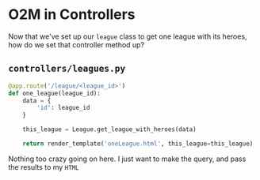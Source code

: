 # O2M in Controllers

Now that we've set up our `league` class to get one league with its heroes, how do we set that controller method up?

## `controllers/leagues.py`
```py
@app.route('/league/<league_id>')
def one_league(league_id):
    data = {
        'id': league_id
    }

    this_league = League.get_league_with_heroes(data)

    return render_template('oneLeague.html', this_league=this_league)
```

Nothing too crazy going on here. I just want to make the query, and pass the results to my `HTML`
